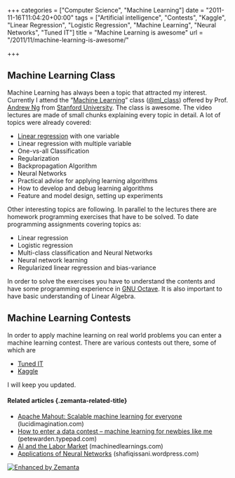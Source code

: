 +++
categories = ["Computer Science", "Machine Learning"]
date = "2011-11-16T11:04:20+00:00"
tags = ["Artificial intelligence", "Contests", "Kaggle", "Linear Regression", "Logistic Regression", "Machine Learning", "Neural Networks", "Tuned IT"]
title = "Machine Learning is awesome"
url = "/2011/11/machine-learning-is-awesome/"

+++
## Machine Learning Class

Machine Learning has always been a topic that attracted my interest. Currently I attend the &#8220;<a title="Machine Learning Class" href="http://www.ml-class.org" target="_blank">Machine Learning</a>&#8221; class (<a title="@ml_class" href="http://twitter.com/ml_class" target="_blank">@ml_class</a>) offered by Prof. <a title="Prof. Andrew Ng" href="http://ai.stanford.edu/%7Eang/" target="_blank"><span class="zem_slink">Andrew Ng</span></a> from <a class="zem_slink" title="Stanford University" href="http://en.wikipedia.org/wiki/Stanford_University" rel="wikipedia">Stanford University</a>. The class is awesome. The video lectures are made of small chunks explaining every topic in detail. A lot of topics were already covered:

  * <a class="zem_slink" title="Linear regression" href="http://en.wikipedia.org/wiki/Linear_regression" rel="wikipedia">Linear regression</a> with one variable
  * Linear regression with multiple variable
  * One-vs-all Classification
  * Regularization
  * Backpropagation Algorithm
  * Neural Networks
  * Practical advise for applying learning algorithms
  * How to develop and debug learning algorithms
  * Feature and model design, setting up experiments

Other interesting topics are following. In parallel to the lectures there are homework programming exercises that have to be solved. To date programming assignments covering topics as:

  * Linear regression
  * Logistic regression
  * Multi-class classification and Neural Networks
  * Neural network learning
  * Regularized linear regression and bias-variance

In order to solve the exercises you have to understand the contents and have some programming experience in <a title="GNU Octave" href="http://www.gnu.org/software/octave/" target="_blank">GNU Octave</a>. It is also important to have basic understanding of Linear Algebra.

## Machine Learning Contests

In order to apply machine learning on real world problems you can enter a machine learning contest. There are various contests out there, some of which are

  * <a title="Tuned IT" href="http://tunedit.org/" target="_blank">Tuned IT</a>
  * <a title="Kaggle" href="http://www.kaggle.com/" target="_blank">Kaggle</a>

I will keep you updated.

#### Related articles {.zemanta-related-title}

<ul class="zemanta-article-ul">
  <li class="zemanta-article-ul-li">
    <a href="http://www.lucidimagination.com/blog/2011/11/08/apache-mahout-scalable-machine-learning-for-everyone/">Apache Mahout: Scalable machine learning for everyone</a> (lucidimagination.com)
  </li>
  <li class="zemanta-article-ul-li">
    <a href="http://petewarden.typepad.com/searchbrowser/2011/11/how-to-enter-a-data-contest-machine-learning-for-newbies-like-me.html">How to enter a data contest &#8211; machine learning for newbies like me</a> (petewarden.typepad.com)
  </li>
  <li class="zemanta-article-ul-li">
    <a href="http://www.machinedlearnings.com/2011/11/ai-and-labor-market.html">AI and the Labor Market</a> (machinedlearnings.com)
  </li>
  <li class="zemanta-article-ul-li">
    <a href="http://shafiqissani.wordpress.com/2011/11/11/applications-of-neural-networks/">Applications of Neural Networks</a> (shafiqissani.wordpress.com)
  </li>
</ul>

<div class="zemanta-pixie">
  <a class="zemanta-pixie-a" title="Enhanced by Zemanta" href="http://www.zemanta.com/"><img class="zemanta-pixie-img" src="http://img.zemanta.com/zemified_e.png?x-id=660ceb21-d288-4bb0-a11f-ad85744fcefe" alt="Enhanced by Zemanta" /></a>
</div>